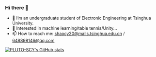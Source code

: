 ### Hi there 👋


- 🔭 I’m an undergraduate student of Electronic Engineering at Tsinghua University.
- 💬 Interested in machine learning/table tennis/Unity...
- 📫 How to reach me: shaocy20@mails.tsinghua.edu.cn / 648898146@qq.com

[![PLUTO-SCY's GitHub stats](https://github-readme-stats.vercel.app/api?PLUTO-SCY=anuraghazra)](https://github.com/anuraghazra/github-readme-stats)
